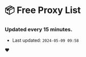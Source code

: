 # :package: Free Proxy List
### Updated every 15 minutes.

- Last updated: `2024-05-09 09:58`

:heart:
